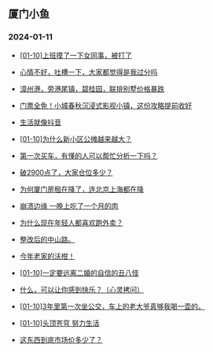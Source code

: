## 厦门小鱼 
### 2024-01-11

+ [[01-10]上班摸了一下女同事，被打了](http://bbs.xmfish.com/read-htm-tid-18133221.html)

+ [心情不好，吐槽一下，大家都觉得是我过分吗](http://bbs.xmfish.com/read-htm-tid-18133100.html)

+ [漳州港，旁港尾镇，碧桂园，联排别墅价格暴跌](http://bbs.xmfish.com/read-htm-tid-18133089.html)

+ [门票全免！小城春秋沉浸式影视小镇，这份攻略提前收好](http://bbs.xmfish.com/read-htm-tid-18133236.html)

+ [生活就像抖音](http://bbs.xmfish.com/read-htm-tid-18133114.html)

+ [[01-10]为什么新小区公摊越来越大？](http://bbs.xmfish.com/read-htm-tid-18133300.html)

+ [第一次买车，有懂的人可以帮忙分析一下吗？](http://bbs.xmfish.com/read-htm-tid-18133290.html)

+ [破2900点了，大家仓位多少？](http://bbs.xmfish.com/read-htm-tid-18133332.html)

+ [为何厦门房租在降了，连北京上海都在降](http://bbs.xmfish.com/read-htm-tid-18133227.html)

+ [崩溃边缘 一晚上吃了一个月的肉](http://bbs.xmfish.com/read-htm-tid-18133297.html)

+ [为什么现在年轻人都喜欢跑外卖？](http://bbs.xmfish.com/read-htm-tid-18133234.html)

+ [整改后的中山路。](http://bbs.xmfish.com/read-htm-tid-18133342.html)

+ [今年老家的沃柑！](http://bbs.xmfish.com/read-htm-tid-18133273.html)

+ [[01-10]一定要远离二婚的自信的丑八怪](http://bbs.xmfish.com/read-htm-tid-18133170.html)

+ [什么，可以让你感到快乐？（心灵拷问）](http://bbs.xmfish.com/read-htm-tid-18133275.html)

+ [[01-10]3年里第一次坐公交，车上的老大爷真够我喝一壶的。](http://bbs.xmfish.com/read-htm-tid-18133448.html)

+ [[01-10]头顶苍穹 努力生活](http://bbs.xmfish.com/read-htm-tid-18133463.html)

+ [这东西到底市场价多少了？](http://bbs.xmfish.com/read-htm-tid-18133475.html)

